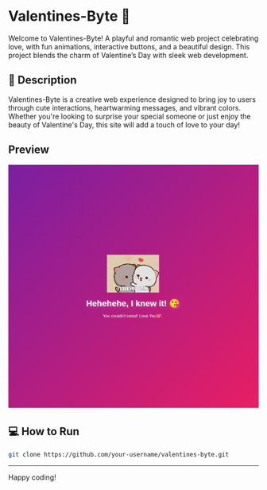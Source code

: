 # Valentines-Byte 💖

Welcome to Valentines-Byte! A playful and romantic web project celebrating love, with fun animations, interactive buttons, and a beautiful design. This project blends the charm of Valentine’s Day with sleek web development.

## 📝 Description

Valentines-Byte is a creative web experience designed to bring joy to users through cute interactions, heartwarming messages, and vibrant colors. Whether you're looking to surprise your special someone or just enjoy the beauty of Valentine's Day, this site will add a touch of love to your day!

## Preview
![Preview](./preview.png)


## 💻 How to Run
```bash
git clone https://github.com/your-username/valentines-byte.git
```
---
Happy coding!
